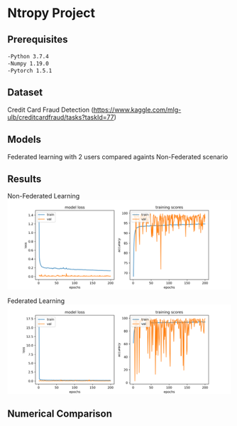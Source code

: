 # Ntropy Project

## Prerequisites
    -Python 3.7.4
    -Numpy 1.19.0
    -Pytorch 1.5.1

## Dataset
Credit Card Fraud Detection (https://www.kaggle.com/mlg-ulb/creditcardfraud/tasks?taskId=77)

## Models
Federated learning with 2 users compared againts Non-Federated scenario 


## Results


Non-Federated Learning
![GitHub Logo](/images/Accuracy_Scores.png)


Federated Learning
![GitHub Logo](/images/Federated_Accuracy_Scores.png)


## Numerical Comparison
